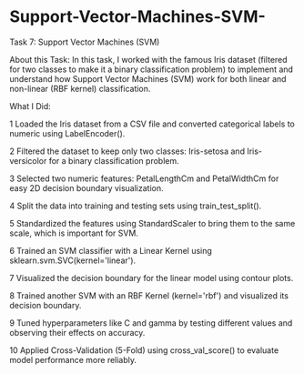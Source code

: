 # Support-Vector-Machines-SVM-
Task 7: Support Vector Machines (SVM)

About this Task:
In this task, I worked with the famous Iris dataset (filtered for two classes to make it a binary classification problem) to implement and understand how Support Vector Machines (SVM) work for both linear and non-linear (RBF kernel) classification.

 What I Did:
 
1️ Loaded the Iris dataset from a CSV file and converted categorical labels to numeric using LabelEncoder().

2️ Filtered the dataset to keep only two classes: Iris-setosa and Iris-versicolor for a binary classification problem.

3️ Selected two numeric features: PetalLengthCm and PetalWidthCm for easy 2D decision boundary visualization.

4️ Split the data into training and testing sets using train_test_split().

5️ Standardized the features using StandardScaler to bring them to the same scale, which is important for SVM.

6️ Trained an SVM classifier with a Linear Kernel using sklearn.svm.SVC(kernel='linear').

7️ Visualized the decision boundary for the linear model using contour plots.

8️ Trained another SVM with an RBF Kernel (kernel='rbf') and visualized its decision boundary.

9️ Tuned hyperparameters like C and gamma by testing different values and observing their effects on accuracy.

10 Applied Cross-Validation (5-Fold) using cross_val_score() to evaluate model performance more reliably.
